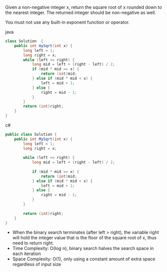 Given a non-negative integer x, return the square root of x rounded down to the nearest integer. The returned integer should be non-negative as well.

You must not use any built-in exponent function or operator.

java
```java
class Solution  {
    public int mySqrt(int x) {
        long left = 1;
        long right = x;
        while (left <= right) {
            long mid = left + (right - left) / 2;
            if (mid * mid == x) {
                return (int)mid;
            } else if (mid * mid < x) {
                left = mid + 1;
            } else {
                right = mid - 1;
            }
        }
        return (int)right;
    }
}
```

c#
```csharp
public class Solution {
    public int MySqrt(int x) {
        long left = 1;
        long right = x;
        
        while (left <= right) {
            long mid = left + (right - left) / 2;
            
            if (mid * mid == x) {
                return (int)mid;
            } else if (mid * mid < x) {
                left = mid + 1;
            } else {
                right = mid - 1;
            }
        }
        
        return (int)right;
    }
}
```

- When the binary search terminates (after left > right), the variable right will hold the integer value that is the floor of the square root of x, thus need to return right.
- Time Complexity: O(log n), binary search halves the search space in each iteration
- Space Complexity: O(1), only using a constant amount of extra space regardless of input size
